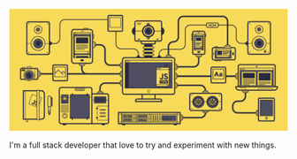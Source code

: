 ![Background image](./background.GIF)

I'm a full stack developer that love to try and experiment with new things.
